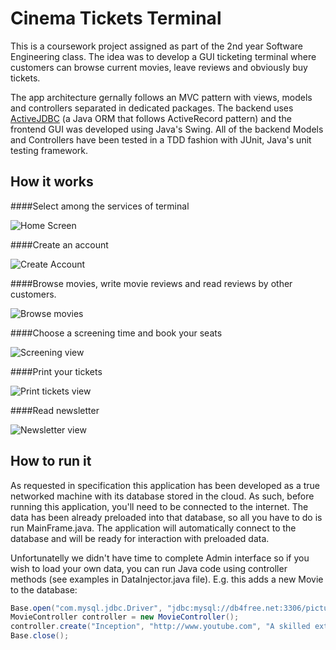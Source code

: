 Cinema Tickets Terminal
=====================

This is a coursework project assigned as part of the 2nd year Software Engineering class.
The idea was to develop a GUI ticketing terminal where customers can browse current movies, leave reviews and obviously buy tickets.

The app architecture gernally follows an MVC pattern with views, models and controllers separated in dedicated packages. The backend uses [ActiveJDBC](https://github.com/javalite/activejdbc) (a Java ORM that follows ActiveRecord pattern) and the frontend GUI was developed using Java's Swing. All of the backend Models and Controllers have been tested in a TDD fashion with JUnit, Java's unit testing framework.

## How it works
####Select among the services of terminal

![Home Screen](https://github.com/sevab/picture-house/raw/gh-pages/images/home_screen_view.png)

####Create an account

![Create Account](https://raw.githubusercontent.com/sevab/picture-house/gh-pages/images/%20create_account_view.png)

####Browse movies, write movie reviews and read reviews by other customers.

![Browse movies](https://github.com/sevab/picture-house/raw/gh-pages/images/browse_movies_view.png)

####Choose a screening time and book your seats

![Screening view](https://github.com/sevab/picture-house/raw/gh-pages/images/screenings_view.png)

####Print your tickets

![Print tickets view](https://raw.githubusercontent.com/sevab/picture-house/gh-pages/images/print_ticket_screen.png)

####Read newsletter

![Newsletter view](https://raw.githubusercontent.com/sevab/picture-house/gh-pages/images/newsletter_view.png)


## How to run it
As requested in specification this application has been developed as a true networked machine with its database stored in the cloud. As such, before running this application, you'll need to be connected to the internet. The data has been already preloaded into that database, so all you have to do is run MainFrame.java. The application will automatically connect to the database and will be ready for interaction with preloaded data.

Unfortunatelly we didn't have time to complete Admin interface so if you wish to load your own data, you can run Java code using controller methods (see examples in DataInjector.java file). E.g. this adds a new Movie to the database:

```java
Base.open("com.mysql.jdbc.Driver", "jdbc:mysql://db4free.net:3306/picturehouse", "picturehouse", "$password");
MovieController controller = new MovieController();
controller.create("Inception", "http://www.youtube.com", "A skilled extractor is offered a chance to regain his old life as payment for a task considered to be impossible.", Date.valueOf(lastWednesdayDate));
Base.close();
```
